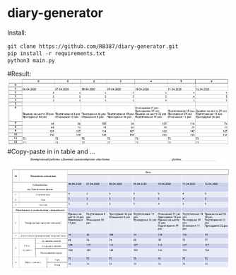 # diary-generator
Install:
```
git clone https://github.com/RB387/diary-generator.git
pip install -r requirements.txt
python3 main.py
```

#Result:
![screenshot](https://raw.githubusercontent.com/RB387/diary-generator/master/git-images/result.png)
#Copy-paste in in table and ...
![screenshot2](https://raw.githubusercontent.com/RB387/diary-generator/master/git-images/copy-paste.png)

